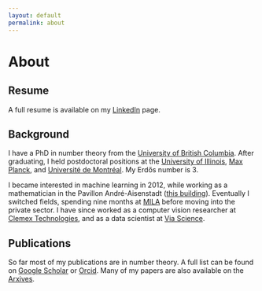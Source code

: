 ```yaml
---
layout: default
permalink: about
---
```


# About

## Resume

A full resume is available on my [LinkedIn](https://www.linkedin.com/in/rogersmontreal/) page.

## Background

I have a PhD in number theory from the [University of British Columbia](https://www.math.ubc.ca/). After graduating, I held postdoctoral positions at the [University of Illinois](https://math.illinois.edu/), [Max Planck](https://www.mpim-bonn.mpg.de/), and [Université de Montréal](https://dms.umontreal.ca/en/). My Erdős number is 3.

I became interested in machine learning in 2012, while working as a mathematician in the Pavillon André-Aisenstadt ([this building](https://www.google.com/books/edition/Deep_Learning/omivDQAAQBAJ?hl=en&gbpv=1&printsec=frontcover)). Eventually I switched fields, spending nine months at [MILA](https://mila.quebec/en/) before moving into the private sector. I have since worked as a computer vision researcher at [Clemex Technologies](https://www.clemex.com/), and as a data scientist at [Via Science](https://www.solvewithvia.com/).

## Publications

So far most of my publications are in number theory. A full list can be found on [Google Scholar](https://scholar.google.ca/citations?user=cnec4HkAAAAJ&hl=fr) or [Orcid](https://orcid.org/0000-0001-9163-4890). Many of my papers are also available on the [Arxives](https://arxiv.org/a/rogers_m_1.html).
